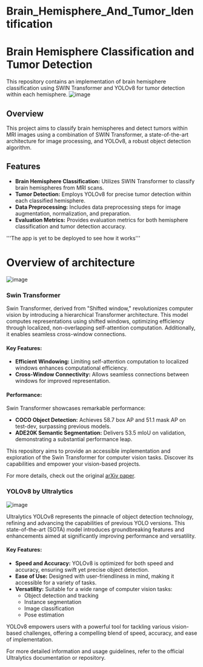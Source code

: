 # Brain_Hemisphere_And_Tumor_Identification

# Brain Hemisphere Classification and Tumor Detection

This repository contains an implementation of brain hemisphere classification using SWIN Transformer and YOLOv8 for tumor detection within each hemisphere.
![image](https://github.com/A-dvika/Brain_Hemisphere_And_Tumor_Identification/assets/115079077/c73f3999-93cf-4006-9eb5-3d1e95e81965)


## Overview

This project aims to classify brain hemispheres and detect tumors within MRI images using a combination of SWIN Transformer, a state-of-the-art architecture for image processing, and YOLOv8, a robust object detection algorithm.

## Features

- **Brain Hemisphere Classification:** Utilizes SWIN Transformer to classify brain hemispheres from MRI scans.
- **Tumor Detection:** Employs YOLOv8 for precise tumor detection within each classified hemisphere.
- **Data Preprocessing:** Includes data preprocessing steps for image augmentation, normalization, and preparation.
- **Evaluation Metrics:** Provides evaluation metrics for both hemisphere classification and tumor detection accuracy.

'''The app is yet to be deployed to see how it works'''


# Overview  of architecture

![image](https://github.com/A-dvika/Brain_Hemisphere_And_Tumor_Identification/assets/115079077/a0521340-fda5-48c4-80bb-a0fa14e66b87)

### Swin Transformer

Swin Transformer, derived from "Shifted window," revolutionizes computer vision by introducing a hierarchical Transformer architecture. This model computes representations using shifted windows, optimizing efficiency through localized, non-overlapping self-attention computation. Additionally, it enables seamless cross-window connections.

#### Key Features:
- **Efficient Windowing:** Limiting self-attention computation to localized windows enhances computational efficiency.
- **Cross-Window Connectivity:** Allows seamless connections between windows for improved representation.

#### Performance:
Swin Transformer showcases remarkable performance:
- **COCO Object Detection:** Achieves 58.7 box AP and 51.1 mask AP on test-dev, surpassing previous models.
- **ADE20K Semantic Segmentation:** Delivers 53.5 mIoU on validation, demonstrating a substantial performance leap.

This repository aims to provide an accessible implementation and exploration of the Swin Transformer for computer vision tasks. Discover its capabilities and empower your vision-based projects.

For more details, check out the original [arXiv paper](link_to_paper_here).

### YOLOv8 by Ultralytics
![image](https://github.com/A-dvika/Brain_Hemisphere_And_Tumor_Identification/assets/115079077/c6a9248b-4399-40b0-82ff-56d29c774222)


Ultralytics YOLOv8 represents the pinnacle of object detection technology, refining and advancing the capabilities of previous YOLO versions. This state-of-the-art (SOTA) model introduces groundbreaking features and enhancements aimed at significantly improving performance and versatility.

#### Key Features:
- **Speed and Accuracy:** YOLOv8 is optimized for both speed and accuracy, ensuring swift yet precise object detection.
- **Ease of Use:** Designed with user-friendliness in mind, making it accessible for a variety of tasks.
- **Versatility:** Suitable for a wide range of computer vision tasks:
  - Object detection and tracking
  - Instance segmentation
  - Image classification
  - Pose estimation

YOLOv8 empowers users with a powerful tool for tackling various vision-based challenges, offering a compelling blend of speed, accuracy, and ease of implementation.

For more detailed information and usage guidelines, refer to the official Ultralytics documentation or repository.

